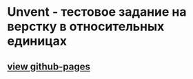 # Unvent - тестовое задание на верстку в относительных единицах

## [view github-pages](https://kombat-fml.github.io/Unvent/)

